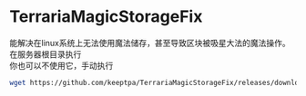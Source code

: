 # TerrariaMagicStorageFix  
能解决在linux系统上无法使用魔法储存，甚至导致区块被吸星大法的魔法操作。  
在服务器根目录执行  
你也可以不使用它，手动执行  
```Bash
wget https://github.com/keeptpa/TerrariaMagicStorageFix/releases/download/Set1/assestlib.so -O ./lib64/libMonoPosixHelper.so
```
